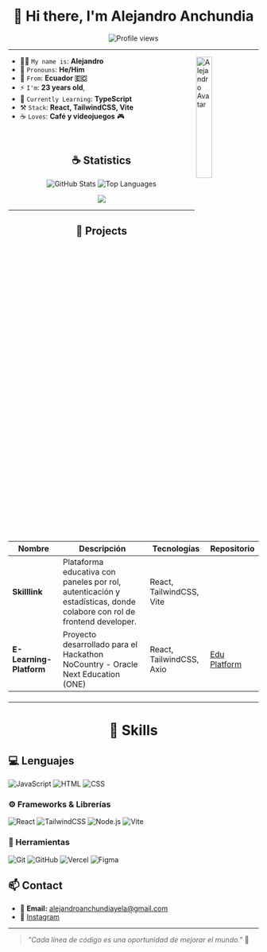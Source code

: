 
<h1 align="center">👋 Hi there, I'm Alejandro Anchundia</h1>

<p align="center">
  <img src="https://komarev.com/ghpvc/?username=anchundiatech&label=Profile%20views&color=800080&style=flat" alt="Profile views" />
</p>


<hr/>

 <img align='right' src="https://github.com/user-attachments/assets/58971c58-2628-45c3-9b7e-cebdd0742c47" width="25%" alt="Alejandro Avatar" />




- 🙋‍♂️ `My name is`: **Alejandro**
- 💬 `Pronouns`: **He/Him**
- 📍 `From`: **Ecuador 🇪🇨**
- ⚡ `I'm`: **23 years old**,
- 🧠 `Currently Learning`: **TypeScript**
- ⚒️ `Stack`: **React, TailwindCSS, Vite**
- ☕ `Loves`: **Café y videojuegos** 🎮

 



<br/>

<h2 align="center" >☕ Statistics</h2>

<p align="center">
  <img src="https://github-readme-stats.vercel.app/api?username=anchundiatech&show_icons=true&theme=radical" alt="GitHub Stats" />
  <img src="https://github-readme-stats.vercel.app/api/top-langs/?username=anchundiatech&layout=compact&theme=radical" alt="Top Languages" />
</p>
<p align="center">
  <img src="https://github-profile-trophy.vercel.app/?username=anchundiatech&theme=darkhub&row=1&column=7" />
</p>

---

<h2 align="center">🚀 Projects<h2/>

| Nombre | Descripción | Tecnologías | Repositorio |
|--------|-------------|-------------|------------ |
| **Skilllink** | Plataforma educativa con paneles por rol, autenticación y estadísticas, donde colabore con rol de frontend developer. | React, TailwindCSS, Vite|
| **E-Learning-Platform** | Proyecto desarrollado para el Hackathon NoCountry - Oracle Next Education (ONE)  | React, TailwindCSS, Axio| [Edu Platform](https://github.com/Juan-Valenzuela3/E-Learning-Platform.git)

---

<h1 align="center">🧠 Skills </h1>

 ## 💻 Lenguajes
 
![JavaScript](https://img.shields.io/badge/-JavaScript-F7DF1E?style=flat-square&logo=javascript&logoColor=black)
![HTML](https://img.shields.io/badge/-HTML5-E34F26?style=flat-square&logo=html5&logoColor=white)
![CSS](https://img.shields.io/badge/-CSS3-1572B6?style=flat-square&logo=css3)

### ⚙️ Frameworks & Librerías
![React](https://img.shields.io/badge/-React-61DAFB?style=flat-square&logo=react)
![TailwindCSS](https://img.shields.io/badge/-TailwindCSS-38B2AC?style=flat-square&logo=tailwind-css)
![Node.js](https://img.shields.io/badge/-Node.js-339933?style=flat-square&logo=node.js)
![Vite](https://img.shields.io/badge/-Vite-646CFF?style=flat-square&logo=vite)

### 🔧 Herramientas
![Git](https://img.shields.io/badge/-Git-F05032?style=flat-square&logo=git&logoColor=white)
![GitHub](https://img.shields.io/badge/-GitHub-181717?style=flat-square&logo=github)
![Vercel](https://img.shields.io/badge/-Vercel-000?style=flat-square&logo=vercel)
![Figma](https://img.shields.io/badge/-Figma-F24E1E?style=flat-square&logo=figma)



## 📫 Contact

- 📧 **Email:** alejandroanchundiayela@gmail.com  
- 📘 [Instagram](https://www.instagram.com/anchundiatech/)

---

> *"Cada línea de código es una oportunidad de mejorar el mundo."* 🚀
